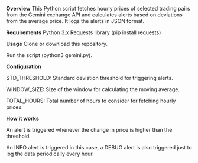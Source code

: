 **Overview**
This Python script fetches hourly prices of selected trading pairs from the Gemini exchange API and calculates alerts based on deviations from the average price. It logs the alerts in JSON format.

**Requirements**
Python 3.x
Requests library (pip install requests)

**Usage**
Clone or download this repository.

Run the script (python3 gemini.py).

**Configuration**

STD_THRESHOLD: Standard deviation threshold for triggering alerts.

WINDOW_SIZE: Size of the window for calculating the moving average.

TOTAL_HOURS: Total number of hours to consider for fetching hourly prices.

**How it works**

An alert is triggered whenever the change in price is higher than the threshold

An INFO alert is triggered in this case, a DEBUG alert is also triggered just to log the data periodically every hour.
